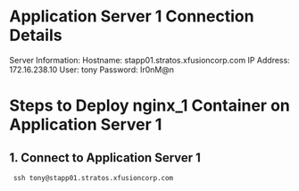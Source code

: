 # Application Server 1 Connection Details
 Server Information:
  Hostname: stapp01.stratos.xfusioncorp.com
  IP Address: 172.16.238.10
  User: tony
  Password: Ir0nM@n
# Steps to Deploy nginx_1 Container on Application Server 1
  ## 1. Connect to Application Server 1
    
     ssh tony@stapp01.stratos.xfusioncorp.com 
